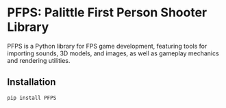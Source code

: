 # PFPS: Palittle First Person Shooter Library

PFPS is a Python library for FPS game development, featuring tools for importing sounds, 3D models, and images, as well as gameplay mechanics and rendering utilities.

## Installation
```bash
pip install PFPS
